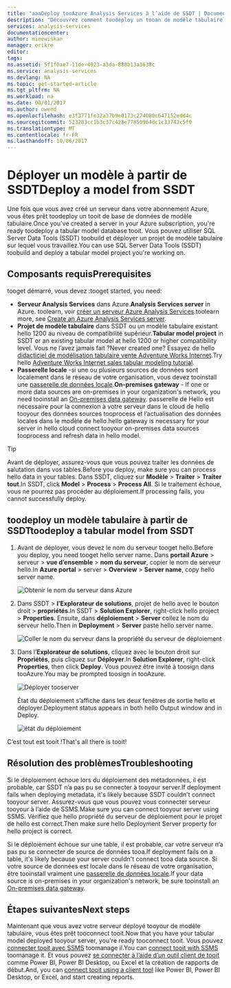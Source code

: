 ```yaml
---
title: "aaaDeploy tooAzure Analysis Services à l’aide de SSDT | Documents Microsoft"
description: "Découvrez comment toodeploy un tooan de modèle tabulaire Azure Analysis Services server à l’aide de SSDT."
services: analysis-services
documentationcenter: 
author: minewiskan
manager: erikre
editor: 
tags: 
ms.assetid: 5f1f0ae7-11de-4923-a3da-888b13a3638c
ms.service: analysis-services
ms.devlang: NA
ms.topic: get-started-article
ms.tgt_pltfrm: NA
ms.workload: na
ms.date: 08/01/2017
ms.author: owend
ms.openlocfilehash: e3f3771fe32a37b9e0173c274080c647152edd4c
ms.sourcegitcommit: 523283cc1b3c37c428e77850964dc1c33742c5f0
ms.translationtype: MT
ms.contentlocale: fr-FR
ms.lasthandoff: 10/06/2017
---
```

# <a name="deploy-a-model-from-ssdt"></a><span data-ttu-id="a5e58-103">Déployer un modèle à partir de SSDT</span><span class="sxs-lookup"><span data-stu-id="a5e58-103">Deploy a model from SSDT</span></span>
<span data-ttu-id="a5e58-104">Une fois que vous avez créé un serveur dans votre abonnement Azure, vous êtes prêt toodeploy un tooit de base de données de modèle tabulaire.</span><span class="sxs-lookup"><span data-stu-id="a5e58-104">Once you've created a server in your Azure subscription, you're ready toodeploy a tabular model database tooit.</span></span> <span data-ttu-id="a5e58-105">Vous pouvez utiliser SQL Server Data Tools (SSDT) toobuild et déployer un projet de modèle tabulaire sur lequel vous travaillez.</span><span class="sxs-lookup"><span data-stu-id="a5e58-105">You can use SQL Server Data Tools (SSDT) toobuild and deploy a tabular model project you're working on.</span></span> 

## <a name="prerequisites"></a><span data-ttu-id="a5e58-106">Composants requis</span><span class="sxs-lookup"><span data-stu-id="a5e58-106">Prerequisites</span></span>
<span data-ttu-id="a5e58-107">tooget démarré, vous devez :</span><span class="sxs-lookup"><span data-stu-id="a5e58-107">tooget started, you need:</span></span>

* <span data-ttu-id="a5e58-108">**Serveur Analysis Services** dans Azure.</span><span class="sxs-lookup"><span data-stu-id="a5e58-108">**Analysis Services server** in Azure.</span></span> <span data-ttu-id="a5e58-109">toolearn, voir [créer un serveur Azure Analysis Services](analysis-services-create-server.md).</span><span class="sxs-lookup"><span data-stu-id="a5e58-109">toolearn more, see [Create an Azure Analysis Services server](analysis-services-create-server.md).</span></span>
* <span data-ttu-id="a5e58-110">**Projet de modèle tabulaire** dans SSDT ou un modèle tabulaire existant hello 1200 au niveau de compatibilité supérieur.</span><span class="sxs-lookup"><span data-stu-id="a5e58-110">**Tabular model project** in SSDT or an existing tabular model at hello 1200 or higher compatibility level.</span></span> <span data-ttu-id="a5e58-111">Vous ne l’avez jamais fait ?</span><span class="sxs-lookup"><span data-stu-id="a5e58-111">Never created one?</span></span> <span data-ttu-id="a5e58-112">Essayez de hello [didacticiel de modélisation tabulaire vente Adventure Works Internet](https://msdn.microsoft.com/library/hh231691.aspx).</span><span class="sxs-lookup"><span data-stu-id="a5e58-112">Try hello [Adventure Works Internet sales tabular modeling tutorial](https://msdn.microsoft.com/library/hh231691.aspx).</span></span>
* <span data-ttu-id="a5e58-113">**Passerelle locale** -si une ou plusieurs sources de données sont localement dans le réseau de votre organisation, vous devez tooinstall une [passerelle de données locale](analysis-services-gateway.md).</span><span class="sxs-lookup"><span data-stu-id="a5e58-113">**On-premises gateway** - If one or more data sources are on-premises in your organization's network, you need tooinstall an [On-premises data gateway](analysis-services-gateway.md).</span></span> <span data-ttu-id="a5e58-114">passerelle de Hello est nécessaire pour la connexion à votre serveur dans le cloud de hello tooyour des données sources tooprocess et l’actualisation des données locales dans le modèle de hello.</span><span class="sxs-lookup"><span data-stu-id="a5e58-114">hello gateway is necessary for your server in hello cloud connect tooyour on-premises data sources tooprocess and refresh data in hello model.</span></span>

> [!TIP]
> <span data-ttu-id="a5e58-115">Avant de déployer, assurez-vous que vous pouvez traiter les données de salutation dans vos tables.</span><span class="sxs-lookup"><span data-stu-id="a5e58-115">Before you deploy, make sure you can process hello data in your tables.</span></span> <span data-ttu-id="a5e58-116">Dans SSDT, cliquez sur **Modèle** > **Traiter** > **Traiter tout**.</span><span class="sxs-lookup"><span data-stu-id="a5e58-116">In SSDT, click **Model** > **Process** > **Process All**.</span></span> <span data-ttu-id="a5e58-117">Si le traitement échoue, vous ne pourrez pas procéder au déploiement.</span><span class="sxs-lookup"><span data-stu-id="a5e58-117">If processing fails, you cannot successfully deploy.</span></span>
> 
> 

## <a name="toodeploy-a-tabular-model-from-ssdt"></a><span data-ttu-id="a5e58-118">toodeploy un modèle tabulaire à partir de SSDT</span><span class="sxs-lookup"><span data-stu-id="a5e58-118">toodeploy a tabular model from SSDT</span></span>

1. <span data-ttu-id="a5e58-119">Avant de déployer, vous devez le nom du serveur tooget hello.</span><span class="sxs-lookup"><span data-stu-id="a5e58-119">Before you deploy, you need tooget hello server name.</span></span> <span data-ttu-id="a5e58-120">Dans **portail Azure** > serveur > **vue d’ensemble** > **nom du serveur**, copier le nom de serveur hello.</span><span class="sxs-lookup"><span data-stu-id="a5e58-120">In **Azure portal** > server > **Overview** > **Server name**, copy hello server name.</span></span>
   
    ![Obtenir le nom du serveur dans Azure](./media/analysis-services-deploy/aas-deploy-get-server-name.png)
2. <span data-ttu-id="a5e58-122">Dans SSDT > **l’Explorateur de solutions**, projet de hello avec le bouton droit > **propriétés**.</span><span class="sxs-lookup"><span data-stu-id="a5e58-122">In SSDT > **Solution Explorer**, right-click hello project > **Properties**.</span></span> <span data-ttu-id="a5e58-123">Ensuite, dans **déploiement** > **Server** collez le nom du serveur hello.</span><span class="sxs-lookup"><span data-stu-id="a5e58-123">Then in **Deployment** > **Server** paste hello server name.</span></span>   
   
    ![Coller le nom du serveur dans la propriété du serveur de déploiement](./media/analysis-services-deploy/aas-deploy-deployment-server-property.png)
3. <span data-ttu-id="a5e58-125">Dans l’**Explorateur de solutions**, cliquez avec le bouton droit sur **Propriétés**, puis cliquez sur **Déployer**.</span><span class="sxs-lookup"><span data-stu-id="a5e58-125">In **Solution Explorer**, right-click **Properties**, then click **Deploy**.</span></span> <span data-ttu-id="a5e58-126">Vous pouvez être invité à toosign dans tooAzure.</span><span class="sxs-lookup"><span data-stu-id="a5e58-126">You may be prompted toosign in tooAzure.</span></span>
   
    ![Déployer tooserver](./media/analysis-services-deploy/aas-deploy-deploy.png)
   
    <span data-ttu-id="a5e58-128">État du déploiement s’affiche dans les deux fenêtres de sortie hello et déployer.</span><span class="sxs-lookup"><span data-stu-id="a5e58-128">Deployment status appears in both hello Output window and in Deploy.</span></span>
   
    ![état du déploiement](./media/analysis-services-deploy/aas-deploy-status.png)

<span data-ttu-id="a5e58-130">C’est tout est tooit !</span><span class="sxs-lookup"><span data-stu-id="a5e58-130">That's all there is tooit!</span></span>


## <a name="troubleshooting"></a><span data-ttu-id="a5e58-131">Résolution des problèmes</span><span class="sxs-lookup"><span data-stu-id="a5e58-131">Troubleshooting</span></span>
<span data-ttu-id="a5e58-132">Si le déploiement échoue lors du déploiement des métadonnées, il est probable, car SSDT n’a pas pu se connecter à tooyour server.</span><span class="sxs-lookup"><span data-stu-id="a5e58-132">If deployment fails when deploying metadata, it's likely because SSDT couldn't connect tooyour server.</span></span> <span data-ttu-id="a5e58-133">Assurez-vous que vous pouvez vous connecter serveur tooyour à l’aide de SSMS.</span><span class="sxs-lookup"><span data-stu-id="a5e58-133">Make sure you can connect tooyour server using SSMS.</span></span> <span data-ttu-id="a5e58-134">Vérifiez que hello propriété du serveur de déploiement pour le projet de hello est correct.</span><span class="sxs-lookup"><span data-stu-id="a5e58-134">Then make sure hello Deployment Server property for hello project is correct.</span></span>

<span data-ttu-id="a5e58-135">Si le déploiement échoue sur une table, il est probable, car votre serveur n’a pas pu se connecter de source de données tooa.</span><span class="sxs-lookup"><span data-stu-id="a5e58-135">If deployment fails on a table, it's likely because your server couldn't connect tooa data source.</span></span> <span data-ttu-id="a5e58-136">Si votre source de données est locale dans le réseau de votre organisation, être tooinstall vraiment une [passerelle de données locale](analysis-services-gateway.md).</span><span class="sxs-lookup"><span data-stu-id="a5e58-136">If your data source is on-premises in your organization's network, be sure tooinstall an [On-premises data gateway](analysis-services-gateway.md).</span></span>

## <a name="next-steps"></a><span data-ttu-id="a5e58-137">Étapes suivantes</span><span class="sxs-lookup"><span data-stu-id="a5e58-137">Next steps</span></span>
<span data-ttu-id="a5e58-138">Maintenant que vous avez votre serveur déployé tooyour de modèle tabulaire, vous êtes prêt tooconnect tooit.</span><span class="sxs-lookup"><span data-stu-id="a5e58-138">Now that you have your tabular model deployed tooyour server, you're ready tooconnect tooit.</span></span> <span data-ttu-id="a5e58-139">Vous pouvez [connecter tooit avec SSMS](analysis-services-manage.md) toomanage il.</span><span class="sxs-lookup"><span data-stu-id="a5e58-139">You can [connect tooit with SSMS](analysis-services-manage.md) toomanage it.</span></span> <span data-ttu-id="a5e58-140">Et vous pouvez [se connecter à l’aide d’un outil client de tooit](analysis-services-connect.md) comme Power BI, Power BI Desktop, ou Excel et la création de rapports de début.</span><span class="sxs-lookup"><span data-stu-id="a5e58-140">And, you can [connect tooit using a client tool](analysis-services-connect.md) like Power BI, Power BI Desktop, or Excel, and start creating reports.</span></span>

